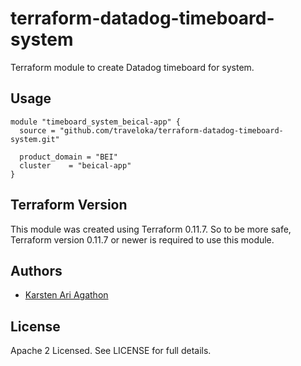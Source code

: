 terraform-datadog-timeboard-system
=================

Terraform module to create Datadog timeboard for system.



Usage
-----

```hcl
module "timeboard_system_beical-app" {
  source = "github.com/traveloka/terraform-datadog-timeboard-system.git"

  product_domain = "BEI"
  cluster    = "beical-app"
}
```

Terraform Version
-----------------

This module was created using Terraform 0.11.7. 
So to be more safe, Terraform version 0.11.7 or newer is required to use this module.

Authors
-------

* [Karsten Ari Agathon](https://github.com/karstenaa)

License
-------

Apache 2 Licensed. See LICENSE for full details.
